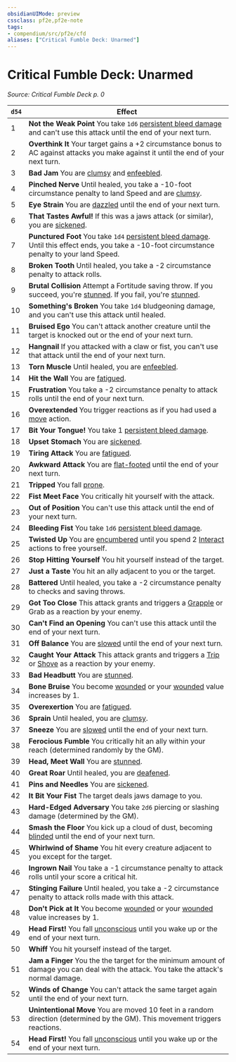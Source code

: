 ```yaml
---
obsidianUIMode: preview
cssclass: pf2e,pf2e-note
tags:
- compendium/src/pf2e/cfd
aliases: ["Critical Fumble Deck: Unarmed"]
---
```

# Critical Fumble Deck: Unarmed  
*Source: Critical Fumble Deck p. 0*  

| `d54` | Effect |
|-------|--------|
| 1 | **Not the Weak Point** You take `1d6` [persistent bleed damage](rules/conditions.md#Persistent%20Damage) and can't use this attack until the end of your next turn. |
| 2 | **Overthink It** Your target gains a +2 circumstance bonus to AC against attacks you make against it until the end of your next turn. |
| 3 | **Bad Jam** You are [clumsy](rules/conditions.md#Clumsy) and [enfeebled](rules/conditions.md#Enfeebled). |
| 4 | **Pinched Nerve** Until healed, you take a -10-foot circumstance penalty to land Speed and are [clumsy](rules/conditions.md#Clumsy). |
| 5 | **Eye Strain** You are [dazzled](rules/conditions.md#Dazzled) until the end of your next turn. |
| 6 | **That Tastes Awful!** If this was a jaws attack (or similar), you are [sickened](rules/conditions.md#Sickened). |
| 7 | **Punctured Foot** You take `1d4` [persistent bleed damage](rules/conditions.md#Persistent%20Damage). Until this effect ends, you take a -10-foot circumstance penalty to your land Speed. |
| 8 | **Broken Tooth** Until healed, you take a -2 circumstance penalty to attack rolls. |
| 9 | **Brutal Collision** Attempt a Fortitude saving throw. If you succeed, you're [stunned](rules/conditions.md#Stunned). If you fail, you're [stunned](rules/conditions.md#Stunned). |
| 10 | **Something's Broken** You take `1d4` bludgeoning damage, and you can't use this attack until healed. |
| 11 | **Bruised Ego** You can't attack another creature until the target is knocked out or the end of your next turn. |
| 12 | **Hangnail** If you attacked with a claw or fist, you can't use that attack until the end of your next turn. |
| 13 | **Torn Muscle** Until healed, you are [enfeebled](rules/conditions.md#Enfeebled). |
| 14 | **Hit the Wall** You are [fatigued](rules/conditions.md#Fatigued). |
| 15 | **Frustration** You take a -2 circumstance penalty to attack rolls until the end of your next turn. |
| 16 | **Overextended** You trigger reactions as if you had used a [move](rules/traits/move.md) action. |
| 17 | **Bit Your Tongue!** You take 1 [persistent bleed damage](rules/conditions.md#Persistent%20Damage). |
| 18 | **Upset Stomach** You are [sickened](rules/conditions.md#Sickened). |
| 19 | **Tiring Attack** You are [fatigued](rules/conditions.md#Fatigued). |
| 20 | **Awkward Attack** You are [flat-footed](rules/conditions.md#Flat-footed) until the end of your next turn. |
| 21 | **Tripped** You fall [prone](rules/conditions.md#Prone). |
| 22 | **Fist Meet Face** You critically hit yourself with the attack. |
| 23 | **Out of Position** You can't use this attack until the end of your next turn. |
| 24 | **Bleeding Fist** You take `1d6` [persistent bleed damage](rules/conditions.md#Persistent%20Damage). |
| 25 | **Twisted Up** You are [encumbered](rules/conditions.md#Encumbered) until you spend 2 [Interact](rules/actions/interact.md) actions to free yourself. |
| 26 | **Stop Hitting Yourself** You hit yourself instead of the target. |
| 27 | **Just a Taste** You hit an ally adjacent to you or the target. |
| 28 | **Battered** Until healed, you take a -2 circumstance penalty to checks and saving throws. |
| 29 | **Got Too Close** This attack grants and triggers a [Grapple](rules/actions/grapple.md) or Grab as a reaction by your enemy. |
| 30 | **Can't Find an Opening** You can't use this attack until the end of your next turn. |
| 31 | **Off Balance** You are [slowed](rules/conditions.md#Slowed) until the end of your next turn. |
| 32 | **Caught Your Attack** This attack grants and triggers a [Trip](rules/actions/trip.md) or [Shove](rules/actions/shove.md) as a reaction by your enemy. |
| 33 | **Bad Headbutt** You are [stunned](rules/conditions.md#Stunned). |
| 34 | **Bone Bruise** You become [wounded](rules/conditions.md#Wounded) or your [wounded](rules/conditions.md#Wounded) value increases by 1. |
| 35 | **Overexertion** You are [fatigued](rules/conditions.md#Fatigued). |
| 36 | **Sprain** Until healed, you are [clumsy](rules/conditions.md#Clumsy). |
| 37 | **Sneeze** You are [slowed](rules/conditions.md#Slowed) until the end of your next turn. |
| 38 | **Ferocious Fumble** You critically hit an ally within your reach (determined randomly by the GM). |
| 39 | **Head, Meet Wall** You are [stunned](rules/conditions.md#Stunned). |
| 40 | **Great Roar** Until healed, you are [deafened](rules/conditions.md#Deafened). |
| 41 | **Pins and Needles** You are [sickened](rules/conditions.md#Sickened). |
| 42 | **It Bit Your Fist** The target deals jaws damage to you. |
| 43 | **Hard-Edged Adversary** You take `2d6` piercing or slashing damage (determined by the GM). |
| 44 | **Smash the Floor** You kick up a cloud of dust, becoming [blinded](rules/conditions.md#Blinded) until the end of your next turn. |
| 45 | **Whirlwind of Shame** You hit every creature adjacent to you except for the target. |
| 46 | **Ingrown Nail** You take a -1 circumstance penalty to attack rolls until your score a critical hit. |
| 47 | **Stinging Failure** Until healed, you take a -2 circumstance penalty to attack rolls made with this attack. |
| 48 | **Don't Pick at It** You become [wounded](rules/conditions.md#Wounded) or your [wounded](rules/conditions.md#Wounded) value increases by 1. |
| 49 | **Head First!** You fall [unconscious](rules/conditions.md#Unconscious) until you wake up or the end of your next turn. |
| 50 | **Whiff** You hit yourself instead of the target. |
| 51 | **Jam a Finger** You the the target for the minimum amount of damage you can deal with the attack. You take the attack's normal damage. |
| 52 | **Winds of Change** You can't attack the same target again until the end of your next turn. |
| 53 | **Unintentional Move** You are moved 10 feet in a random direction (determined by the GM). This movement triggers reactions. |
| 54 | **Head First!** You fall [unconscious](rules/conditions.md#Unconscious) until you wake up or the end of your next turn. |
